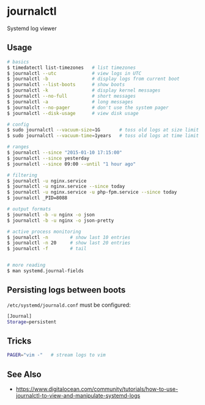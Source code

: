 # journalctl
Systemd log viewer

## Usage
```sh
# basics
$ timedatectl list-timezones   # list timezones
$ journalctl --utc             # view logs in UTC
$ journalctl -b                # display logs from current boot
$ journalctl --list-boots      # show boots
$ journalctl -k                # display kernel messages
$ journalctl --no-full         # short messages
$ journalctl -a                # long messages
$ journalclt --no-pager        # don't use the system pager
$ journalctl --disk-usage      # view disk usage

# config
$ sudo journalctl --vacuum-size=1G       # toss old logs at size limit
$ sudo journalctl --vacuum-time=1years   # toss old logs at time limit

# ranges
$ journalctl --since "2015-01-10 17:15:00"
$ journalctl --since yesterday
$ journalctl --since 09:00 --until "1 hour ago"

# filtering
$ journalctl -u nginx.service
$ journalctl -u nginx.service --since today
$ journalctl -u nginx.service -u php-fpm.service --since today
$ journalctl _PID=8088

# output formats
$ journalctl -b -u nginx -o json
$ journalctl -b -u nginx -o json-pretty

# active process monitoring
$ journalctl -n        # show last 10 entries
$ journalctl -n 20     # show last 20 entries
$ journalctl -f        # tail


# more reading
$ man systemd.journal-fields
```

## Persisting logs between boots
`/etc/systemd/journald.conf` must be configured:
```sh
[Journal]
Storage=persistent
```

## Tricks
```sh
PAGER="vim -"   # stream logs to vim
```

## See Also
- https://www.digitalocean.com/community/tutorials/how-to-use-journalctl-to-view-and-manipulate-systemd-logs
